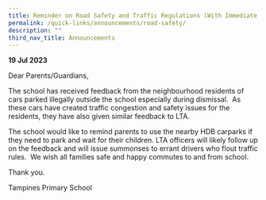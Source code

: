 ```yaml
---
title: Reminder on Road Safety and Traffic Regulations (With Immediate Effect)
permalink: /quick-links/announcements/road-safety/
description: ""
third_nav_title: Announcements
---
```

**19 Jul 2023**

Dear Parents/Guardians,

The school has received feedback from the neighbourhood residents of cars parked illegally outside the school especially during dismissal.  As these cars have created traffic congestion and safety issues for the residents, they have also given similar feedback to LTA. 

The school would like to remind parents to use the nearby HDB carparks if they need to park and wait for their children. LTA officers will likely follow up on the feedback and will issue summonses to errant drivers who flout traffic rules.  We wish all families safe and happy commutes to and from school.

Thank you.

Tampines Primary School
